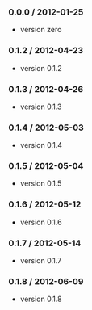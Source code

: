 ### 0.0.0 / 2012-01-25

 - version zero

### 0.1.2 / 2012-04-23

 - version 0.1.2

### 0.1.3 / 2012-04-26

 - version 0.1.3

### 0.1.4 / 2012-05-03

 - version 0.1.4

### 0.1.5 / 2012-05-04

 - version 0.1.5

### 0.1.6 / 2012-05-12

 - version 0.1.6

### 0.1.7 / 2012-05-14

 - version 0.1.7

### 0.1.8 / 2012-06-09

 - version 0.1.8